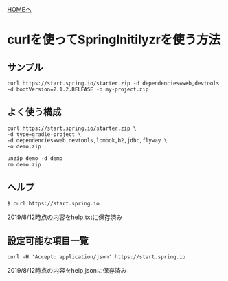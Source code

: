 [HOMEへ](../readme.md)

# curlを使ってSpringInitilyzrを使う方法

## サンプル
```
curl https://start.spring.io/starter.zip -d dependencies=web,devtools -d bootVersion=2.1.2.RELEASE -o my-project.zip
```

## よく使う構成
```
curl https://start.spring.io/starter.zip \
-d type=gradle-project \
-d dependencies=web,devtools,lombok,h2,jdbc,flyway \
-o demo.zip

unzip demo -d demo
rm demo.zip
```

## ヘルプ

```
$ curl https://start.spring.io
```

2019/8/12時点の内容をhelp.txtに保存済み

## 設定可能な項目一覧

```
curl -H 'Accept: application/json' https://start.spring.io
```

2019/8/12時点の内容をhelp.jsonに保存済み

